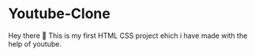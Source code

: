 # Youtube-Clone
 Hey there 👋
This is my first HTML CSS project 
ehich i have made with the help of youtube. 
